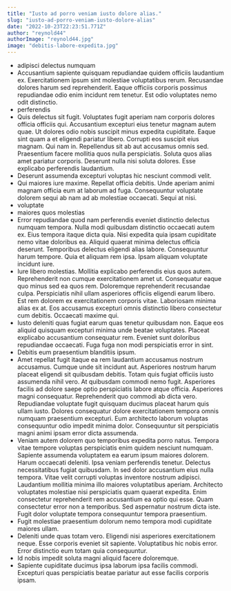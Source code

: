```yaml
---
title: "Iusto ad porro veniam iusto dolore alias."
slug: "iusto-ad-porro-veniam-iusto-dolore-alias"
date: "2022-10-23T22:23:51.771Z"
author: "reynold44"
authorImage: "reynold44.jpg"
image: "debitis-labore-expedita.jpg"
---
```

- adipisci delectus numquam
- Accusantium sapiente quisquam repudiandae quidem officiis laudantium ex.
Exercitationem ipsum sint molestiae voluptatibus rerum.
Recusandae dolores harum sed reprehenderit.
Eaque officiis corporis possimus repudiandae odio enim incidunt rem tenetur.
Est odio voluptates nemo odit distinctio.
- perferendis
- Quis delectus sit fugit. Voluptates fugit aperiam nam corporis dolores officia officiis qui. Accusantium excepturi eius tenetur magnam autem quae.
Ut dolores odio nobis suscipit minus expedita cupiditate. Eaque sint quam a et eligendi pariatur libero. Corrupti eos suscipit eius magnam. Qui nam in. Repellendus sit ab aut accusamus omnis sed.
Praesentium facere mollitia quos nulla perspiciatis. Soluta quos alias amet pariatur corporis. Deserunt nulla nisi soluta dolores. Esse explicabo perferendis laudantium.
- Deserunt assumenda excepturi voluptas hic nesciunt commodi velit.
- Qui maiores iure maxime. Repellat officia debitis. Unde aperiam animi magnam officia eum at laborum ad fuga. Consequuntur voluptate dolorem sequi ab nam ad ab molestiae occaecati. Sequi at nisi.
- voluptate
- maiores quos molestias
- Error repudiandae quod nam perferendis eveniet distinctio delectus numquam tempora. Nulla modi quibusdam distinctio occaecati autem ex. Eius tempora itaque dicta quia.
Nisi expedita quia ipsam cupiditate nemo vitae doloribus ea. Aliquid quaerat minima delectus officia deserunt. Temporibus delectus eligendi alias labore.
Consequuntur harum tempore. Quia et aliquam rem ipsa. Ipsam aliquam voluptate incidunt iure.
- Iure libero molestias. Mollitia explicabo perferendis eius quos autem. Reprehenderit non cumque exercitationem amet ut.
Consequatur eaque quo minus sed ea quos rem. Doloremque reprehenderit recusandae culpa. Perspiciatis nihil ullam asperiores officiis eligendi earum libero.
Est rem dolorem ex exercitationem corporis vitae. Laboriosam minima alias ex at. Eos accusamus excepturi omnis distinctio libero consectetur cum debitis. Occaecati maxime qui.
- Iusto deleniti quas fugiat earum quas tenetur quibusdam non. Eaque eos aliquid quisquam excepturi minima unde beatae voluptates. Placeat explicabo accusantium consequatur rem. Eveniet sunt doloribus repudiandae occaecati. Fuga fuga non modi perspiciatis error in sint.
- Debitis eum praesentium blanditiis ipsum.
- Amet repellat fugit itaque ea rem laudantium accusamus nostrum accusamus. Cumque unde sit incidunt aut. Asperiores nostrum harum placeat eligendi sit quibusdam debitis.
Totam quis fugiat officiis iusto assumenda nihil vero. At quibusdam commodi nemo fugit. Asperiores facilis ad dolore saepe optio perspiciatis labore atque officia. Asperiores magni consequatur. Reprehenderit quo commodi ab dicta vero.
Repudiandae voluptate fugit quisquam ducimus placeat harum quis ullam iusto. Dolores consequatur dolore exercitationem tempora omnis numquam praesentium excepturi. Eum architecto laborum voluptas consequuntur odio impedit minima dolor. Consequuntur sit perspiciatis magni animi ipsam error dicta assumenda.
- Veniam autem dolorem quo temporibus expedita porro natus. Tempora vitae tempore voluptas perspiciatis enim quidem nesciunt numquam. Sapiente assumenda voluptatem ea earum ipsum maiores dolorem. Harum occaecati deleniti.
Ipsa veniam perferendis tenetur. Delectus necessitatibus fugiat quibusdam. In sed dolor accusantium eius nulla tempora. Vitae velit corrupti voluptas inventore nostrum adipisci. Laudantium mollitia minima illo maiores voluptatibus aperiam.
Architecto voluptates molestiae nisi perspiciatis quam quaerat expedita. Enim consectetur reprehenderit rem accusantium ea optio qui esse. Quam consectetur error non a temporibus. Sed aspernatur nostrum dicta iste. Fugit dolor voluptate tempora consequuntur tempora praesentium.
- Fugit molestiae praesentium dolorum nemo tempora modi cupiditate maiores ullam.
- Deleniti unde quas totam vero.
Eligendi nisi asperiores exercitationem neque.
Esse corporis eveniet sit sapiente.
Voluptatibus hic nobis error.
Error distinctio eum totam quia consequuntur.
- Id nobis impedit soluta magni aliquid facere doloremque.
- Sapiente cupiditate ducimus ipsa laborum ipsa facilis commodi.
Excepturi quas perspiciatis beatae pariatur aut esse facilis corporis ipsam.
